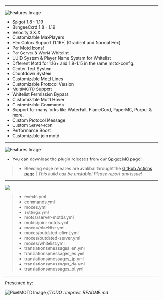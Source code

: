 
---

<img align="center" alt="Features Image" src="https://cdn.discordapp.com/attachments/987409771302883341/987454796376207360/FeatureList.png">



* Spigot 1.8 - 1.19
* BungeeCord 1.8 - 1.19
* Velocity 3.X.X
* Customizable MaxPlayers
* Hex Colors Support (1.16+) (Gradient and Normal Hex)
* Per Motd Icons!
* Per Server & World Whitelist
* UUID System & Player Name System for Whitelist
* Different Motd for 1.16+ and 1.8-1.15 in the same motd-config.
* Center Text System
* Countdown System
* Customizable Motd Lines
* Customizable Protocol Version
* MultiMOTD Support
* Whitelist Permission Bypass
* Customizable Motd Hover
* Customizable Commands
* Support for many forks like WaterFall, FlameCord, PaperMC, Purpur & more.
* Custom Protocol Message
* Custom Server-Icon
* Performance Boost
* Customizable join motd

---


<img align="center" alt="Features Image" src="https://cdn.discordapp.com/attachments/987409771302883341/987454795906433054/DownloadLink.png">

- You can download the plugin releases from our [Spigot MC](https://www.spigotmc.org/resources/%E2%9E%A5-pixel-motd-1-8-1-19.37177) page!
> - Bleeding edge releases are avalibal throught the [GitHub Actions page](https://github.com/MrUniverse44/XPixelMotd4/actions)  |  *This build can be unstable! Please report any issue!*

---

<img align="center" src="https://i.imgur.com/GIDYa8z.png">

> - events.yml
> - commands.yml
> - modes.yml
> - settings.yml
> - motds/server-motds.yml
> - motds/join-motds.yml
> - modes/blacklist.yml
> - modes/outdated-client.yml
> - modes/outdated-server.yml
> - modes/whitelist.yml
> - translations/messages_en.yml
> - translations/messages_es.yml
> - translations/messages_jp.yml
> - translations/messages_de.yml
> - translations/messages_pl.yml

---

Presented by:

<img align="left" alt="PixelMOTD Image" src="https://i.imgur.com/jUBJjHy.png" />

*//TODO : Improve README.md*
